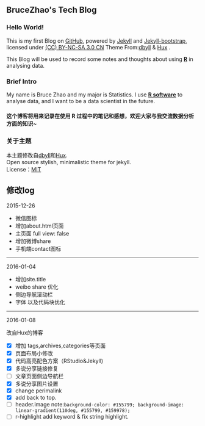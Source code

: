 ## BruceZhao's Tech Blog
 
### Hello World!

This is my first Blog on [GitHub](https://github.com), powered by [Jekyll](https://github.com/mojombo/jekyll) and [Jekyll-bootstrap](http://jekyllbootstrap.com), licensed under [(CC) BY-NC-SA 3.0 CN](http://creativecommons.org/licenses/by-nc-sa/3.0/cn) Theme From:[dbyll](http://dbtek.github.io/dbyll/) & [Hux](http://huangxuan.me) .

This Blog will be used to record some notes and thoughts about using  [**R**](https://www.r-project.org)  in analysing data.

### Brief Intro

My name is Bruce Zhao and my major is Statistics. I use  [**R software**](https://www.r-project.org)  to analyse data, and I want to be a data scientist in the future.
    
#### 这个博客将用来记录在使用 **R** 过程中的笔记和感想，欢迎大家与我交流数据分析方面的知识~      


### 关于主题
本主题修改自[dbyll](http://dbtek.github.io/dbyll/)和[Hux](http://huangxuan.me).   
Open source stylish, minimalistic theme for jekyll.  
License：[MIT](http://opensource.org/licenses/MIT)

## 修改log

2015-12-26
* 微信图标
* 增加about.html页面
* 主页面 full view: false
* 增加微博share
* 手机端contact图标

--------------
2016-01-04

* 增加site.title
* weibo share 优化
* 侧边导航滚动栏
* 字体 以及代码块优化

--------------
2016-01-08

改自Hux的博客
- [x] 增加 tags,archives,categories等页面
- [x] 页面布局小修改
- [x] 代码高亮配色方案（RStudio&Jekyll)
- [x] 多说分享链接修复
- [ ] 文章页面侧边导航栏
- [x] 多说分享图片设置
- [x] change perimalink
- [x] add back to top.
- [ ] header.image  note:`background-color: #155799; background-image: linear-gradient(110deg, #155799, #159978);`
- [ ] r-highlight  add keyword & fix string highlight.
